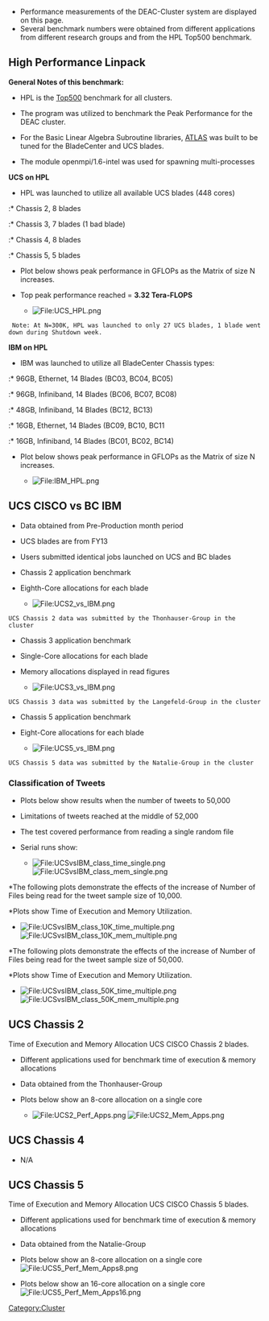   - Performance measurements of the DEAC-Cluster system are displayed on
    this page.
  - Several benchmark numbers were obtained from different applications
    from different research groups and from the HPL Top500 benchmark.

## High Performance Linpack

**General Notes of this benchmark:**

* HPL is the [Top500](http://www.top500.org) benchmark for all
clusters.

* The program was utilized to benchmark the Peak Performance for the
DEAC cluster.

* For the Basic Linear Algebra Subroutine libraries,
[ATLAS](http://math-atlas.sourceforge.net/) was built to be tuned for
the BladeCenter and UCS blades.

* The module openmpi/1.6-intel was used for spawning multi-processes

**UCS on HPL**

* HPL was launched to utilize all available UCS blades (448 cores)

:* Chassis 2, 8 blades

:* Chassis 3, 7 blades (1 bad blade)

:* Chassis 4, 8 blades

:* Chassis 5, 5 blades

* Plot below shows peak performance in GFLOPs as the Matrix of size N
increases.

* Top peak performance reached = **3.32 Tera-FLOPS**

  -
    ![<File:UCS_HPL.png>](UCS_HPL.png
"File:UCS_HPL.png")

<!-- end list -->

```
 Note: At N=300K, HPL was launched to only 27 UCS blades, 1 blade went down during Shutdown week.
```

**IBM on HPL**

* IBM was launched to utilize all BladeCenter Chassis types:

:* 96GB, Ethernet, 14 Blades (BC03, BC04, BC05)

:* 96GB, Infiniband, 14 Blades (BC06, BC07, BC08)

:* 48GB, Infiniband, 14 Blades (BC12, BC13)

:* 16GB, Ethernet, 14 Blades (BC09, BC10, BC11

:* 16GB, Infiniband, 14 Blades (BC01, BC02, BC14)

* Plot below shows peak performance in GFLOPs as the Matrix of size N
increases.

  -
    ![<File:IBM_HPL.png>](IBM_HPL.png "File:IBM_HPL.png")

## UCS CISCO vs BC IBM

* Data obtained from Pre-Production month period

* UCS blades are from FY13

* Users submitted identical jobs launched on UCS and BC blades

* Chassis 2 application benchmark

* Eighth-Core allocations for each blade

  -
    ![<File:UCS2_vs_IBM.png>](UCS2_vs_IBM.png
    "File:UCS2_vs_IBM.png")

<!-- end list -->

    UCS Chassis 2 data was submitted by the Thonhauser-Group in the cluster

* Chassis 3 application benchmark

* Single-Core allocations for each blade

* Memory allocations displayed in read figures

  -
    ![<File:UCS3_vs_IBM.png>](UCS3_vs_IBM.png
    "File:UCS3_vs_IBM.png")

<!-- end list -->

    UCS Chassis 3 data was submitted by the Langefeld-Group in the cluster

* Chassis 5 application benchmark

* Eight-Core allocations for each blade

  -
    ![<File:UCS5_vs_IBM.png>](UCS5_vs_IBM.png "File:UCS5_vs_IBM.png")

<!-- end list -->

    UCS Chassis 5 data was submitted by the Natalie-Group in the cluster

### Classification of Tweets

* Plots below show results when the number of tweets to 50,000

* Limitations of tweets reached at the middle of 52,000

* The test covered performance from reading a single random file

* Serial runs
    show:

  -
    ![<File:UCSvsIBM_class_time_single.png>](UCSvsIBM_class_time_single.png
    "File:UCSvsIBM_class_time_single.png")
    ![<File:UCSvsIBM_class_mem_single.png>](UCSvsIBM_class_mem_single.png
    "File:UCSvsIBM_class_mem_single.png")

*The following plots demonstrate the effects of the increase of Number
of Files being read for the tweet sample size of 10,000.

*Plots show Time of Execution and Memory
    Utilization.

  -
    ![<File:UCSvsIBM_class_10K_time_multiple.png>](UCSvsIBM_class_10K_time_multiple.png
    "File:UCSvsIBM_class_10K_time_multiple.png")
    ![<File:UCSvsIBM_class_10K_mem_multiple.png>](UCSvsIBM_class_10K_mem_multiple.png
    "File:UCSvsIBM_class_10K_mem_multiple.png")

*The following plots demonstrate the effects of the increase of Number
of Files being read for the tweet sample size of 50,000.

*Plots show Time of Execution and Memory
    Utilization.

  -
    ![<File:UCSvsIBM_class_50K_time_multiple.png>](UCSvsIBM_class_50K_time_multiple.png
    "File:UCSvsIBM_class_50K_time_multiple.png")
    ![<File:UCSvsIBM_class_50K_mem_multiple.png>](UCSvsIBM_class_50K_mem_multiple.png
    "File:UCSvsIBM_class_50K_mem_multiple.png")

## UCS Chassis 2

Time of Execution and Memory Allocation UCS CISCO Chassis 2 blades.

* Different applications used for benchmark time of execution & memory
allocations

* Data obtained from the Thonhauser-Group

* Plots below show an 8-core allocation on a single core

  -
    ![<File:UCS2_Perf_Apps.png>](UCS2_Perf_Apps.png
    "File:UCS2_Perf_Apps.png")
    ![<File:UCS2_Mem_Apps.png>](UCS2_Mem_Apps.png
    "File:UCS2_Mem_Apps.png")

## UCS Chassis 4

* N/A

## UCS Chassis 5

Time of Execution and Memory Allocation UCS CISCO Chassis 5 blades.

* Different applications used for benchmark time of execution & memory
allocations

* Data obtained from the Natalie-Group

* Plots below show an 8-core allocation on a single core ![<File:UCS5_Perf_Mem_Apps8.png>](UCS5_Perf_Mem_Apps8.png "File:UCS5_Perf_Mem_Apps8.png")
- Plots below show an 16-core allocation on a single core ![<File:UCS5_Perf_Mem_Apps16.png>](UCS5_Perf_Mem_Apps16.png "File:UCS5_Perf_Mem_Apps16.png")

[Category:Cluster](Category:Cluster "wikilink")
